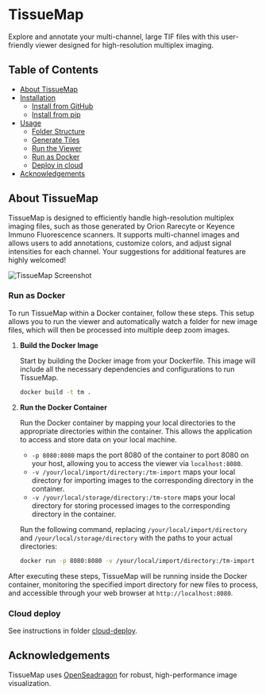 # TissueMap

Explore and annotate your multi-channel, large TIF files with this user-friendly viewer designed for high-resolution multiplex imaging.

## Table of Contents

- [About TissueMap](#about-tissuemap)
- [Installation](#installation)
    - [Install from GitHub](#install-from-github)
    - [Install from pip](#install-from-pip)
- [Usage](#usage)
    - [Folder Structure](#folder-structure)
    - [Generate Tiles](#generate-tiles)
    - [Run the Viewer](#run-the-viewer)
    - [Run as Docker](#run-as-docker)
    - [Deploy in cloud](#cloud-deploy)
- [Acknowledgements](#acknowledgements)

## About TissueMap

TissueMap is designed to efficiently handle high-resolution multiplex imaging files, such as those generated by Orion Rarecyte or Keyence Immuno Fluorescence scanners. It supports multi-channel images and allows users to add annotations, customize colors, and adjust signal intensities for each channel. Your suggestions for additional features are highly welcomed!

![TissueMap Screenshot](https://github.com/davidvi/tissuemap/raw/main/img/screenshot.png)

### Run as Docker

To run TissueMap within a Docker container, follow these steps. This setup allows you to run the viewer and automatically watch a folder for new image files, which will then be processed into multiple deep zoom images.

1. **Build the Docker Image**

   Start by building the Docker image from your Dockerfile. This image will include all the necessary dependencies and configurations to run TissueMap.

   ```bash
   docker build -t tm .
   ```

2. **Run the Docker Container**

   Run the Docker container by mapping your local directories to the appropriate directories within the container. This allows the application to access and store data on your local machine.

   - `-p 8080:8080` maps the port 8080 of the container to port 8080 on your host, allowing you to access the viewer via `localhost:8080`.
   - `-v /your/local/import/directory:/tm-import` maps your local directory for importing images to the corresponding directory in the container.
   - `-v /your/local/storage/directory:/tm-store` maps your local directory for storing processed images to the corresponding directory in the container.

   Run the following command, replacing `/your/local/import/directory` and `/your/local/storage/directory` with the paths to your actual directories:

   ```bash
   docker run -p 8080:8080 -v /your/local/import/directory:/tm-import -v /your/local/storage/directory:/tm-store tm
   ```

After executing these steps, TissueMap will be running inside the Docker container, monitoring the specified import directory for new files to process, and accessible through your web browser at `http://localhost:8080`.

### Cloud deploy

See instructions in folder [cloud-deploy](https://github.com/davidvi/TissueMap/tree/main/cloud-deploy). 

## Acknowledgements

TissueMap uses [OpenSeadragon](https://openseadragon.github.io/) for robust, high-performance image visualization.
```